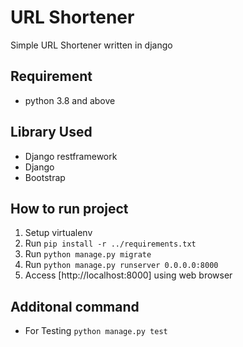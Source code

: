 # URL Shortener
Simple URL Shortener written in django

## Requirement
- python 3.8 and above

## Library Used
- Django restframework
- Django
- Bootstrap

## How to run project
1. Setup virtualenv
2. Run `pip install -r ../requirements.txt`
3. Run `python manage.py migrate`
4. Run `python manage.py runserver 0.0.0.0:8000`
5. Access [http://localhost:8000] using web browser

## Additonal command
- For Testing `python manage.py test`
